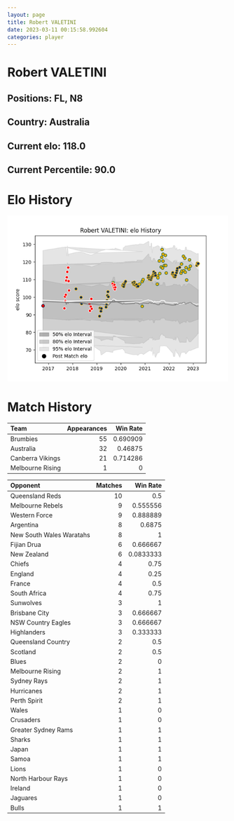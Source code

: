 ```yaml
---  
layout: page  
title: Robert VALETINI  
date: 2023-03-11 00:15:58.992604  
categories: player  
---
```

# Robert VALETINI

## Positions: FL, N8

## Country: Australia

## Current elo: 118.0

## Current Percentile: 90.0

# Elo History


![elo history](history_RobertVALETINI.png)
# Match History


| Team             |   Appearances |   Win Rate |
|:-----------------|--------------:|-----------:|
| Brumbies         |            55 |   0.690909 |
| Australia        |            32 |   0.46875  |
| Canberra Vikings |            21 |   0.714286 |
| Melbourne Rising |             1 |   0        |

| Opponent                 |   Matches |   Win Rate |
|:-------------------------|----------:|-----------:|
| Queensland Reds          |        10 |  0.5       |
| Melbourne Rebels         |         9 |  0.555556  |
| Western Force            |         9 |  0.888889  |
| Argentina                |         8 |  0.6875    |
| New South Wales Waratahs |         8 |  1         |
| Fijian Drua              |         6 |  0.666667  |
| New Zealand              |         6 |  0.0833333 |
| Chiefs                   |         4 |  0.75      |
| England                  |         4 |  0.25      |
| France                   |         4 |  0.5       |
| South Africa             |         4 |  0.75      |
| Sunwolves                |         3 |  1         |
| Brisbane City            |         3 |  0.666667  |
| NSW Country Eagles       |         3 |  0.666667  |
| Highlanders              |         3 |  0.333333  |
| Queensland Country       |         2 |  0.5       |
| Scotland                 |         2 |  0.5       |
| Blues                    |         2 |  0         |
| Melbourne Rising         |         2 |  1         |
| Sydney Rays              |         2 |  1         |
| Hurricanes               |         2 |  1         |
| Perth Spirit             |         2 |  1         |
| Wales                    |         1 |  0         |
| Crusaders                |         1 |  0         |
| Greater Sydney Rams      |         1 |  1         |
| Sharks                   |         1 |  1         |
| Japan                    |         1 |  1         |
| Samoa                    |         1 |  1         |
| Lions                    |         1 |  0         |
| North Harbour Rays       |         1 |  0         |
| Ireland                  |         1 |  0         |
| Jaguares                 |         1 |  0         |
| Bulls                    |         1 |  1         |
